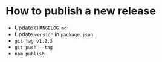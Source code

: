 


# How to publish a new release

- Update `CHANGELOG.md`
- Update `version` in `package.json`
- `git tag v1.2.3`
- `git push --tag`
- `npm publish`
